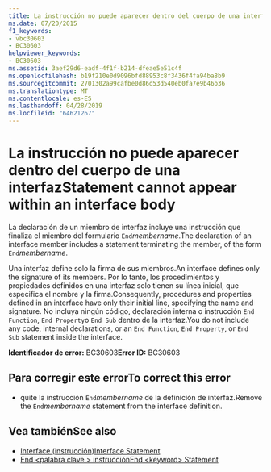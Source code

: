 ```yaml
---
title: La instrucción no puede aparecer dentro del cuerpo de una interfaz
ms.date: 07/20/2015
f1_keywords:
- vbc30603
- BC30603
helpviewer_keywords:
- BC30603
ms.assetid: 3aef29d6-eadf-4f1f-b214-dfeae5e51c4f
ms.openlocfilehash: b19f210e0d9096bfd88953c8f3436f4fa94ba8b9
ms.sourcegitcommit: 2701302a99cafbe0d86d53d540eb0fa7e9b46b36
ms.translationtype: MT
ms.contentlocale: es-ES
ms.lasthandoff: 04/28/2019
ms.locfileid: "64621267"
---
```

# <a name="statement-cannot-appear-within-an-interface-body"></a><span data-ttu-id="d9455-102">La instrucción no puede aparecer dentro del cuerpo de una interfaz</span><span class="sxs-lookup"><span data-stu-id="d9455-102">Statement cannot appear within an interface body</span></span>
<span data-ttu-id="d9455-103">La declaración de un miembro de interfaz incluye una instrucción que finaliza el miembro del formulario `End`*membername*.</span><span class="sxs-lookup"><span data-stu-id="d9455-103">The declaration of an interface member includes a statement terminating the member, of the form `End`*membername*.</span></span>  
  
 <span data-ttu-id="d9455-104">Una interfaz define solo la firma de sus miembros.</span><span class="sxs-lookup"><span data-stu-id="d9455-104">An interface defines only the signature of its members.</span></span> <span data-ttu-id="d9455-105">Por lo tanto, los procedimientos y propiedades definidos en una interfaz solo tienen su línea inicial, que especifica el nombre y la firma.</span><span class="sxs-lookup"><span data-stu-id="d9455-105">Consequently, procedures and properties defined in an interface have only their initial line, specifying the name and signature.</span></span> <span data-ttu-id="d9455-106">No incluya ningún código, declaración interna o instrucción `End Function`, `End Property`o `End Sub` dentro de la interfaz.</span><span class="sxs-lookup"><span data-stu-id="d9455-106">You do not include any code, internal declarations, or an `End Function`, `End Property`, or `End Sub` statement inside the interface.</span></span>  
  
 <span data-ttu-id="d9455-107">**Identificador de error:** BC30603</span><span class="sxs-lookup"><span data-stu-id="d9455-107">**Error ID:** BC30603</span></span>  
  
## <a name="to-correct-this-error"></a><span data-ttu-id="d9455-108">Para corregir este error</span><span class="sxs-lookup"><span data-stu-id="d9455-108">To correct this error</span></span>  
  
- <span data-ttu-id="d9455-109">quite la instrucción `End`*membername* de la definición de interfaz.</span><span class="sxs-lookup"><span data-stu-id="d9455-109">Remove the `End`*membername* statement from the interface definition.</span></span>  
  
## <a name="see-also"></a><span data-ttu-id="d9455-110">Vea también</span><span class="sxs-lookup"><span data-stu-id="d9455-110">See also</span></span>

- [<span data-ttu-id="d9455-111">Interface (instrucción)</span><span class="sxs-lookup"><span data-stu-id="d9455-111">Interface Statement</span></span>](../../visual-basic/language-reference/statements/interface-statement.md)
- [<span data-ttu-id="d9455-112">End \<palabra clave > instrucción</span><span class="sxs-lookup"><span data-stu-id="d9455-112">End \<keyword> Statement</span></span>](../../visual-basic/language-reference/statements/end-keyword-statement.md)
